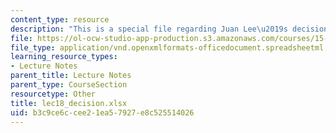 ```yaml
---
content_type: resource
description: "This is a special file regarding Juan Lee\u2019s decision."
file: https://ol-ocw-studio-app-production.s3.amazonaws.com/courses/15-053-optimization-methods-in-management-science-spring-2013/b3c9ce6ccee21ea57927e8c525514026_lec18_decision.xlsx
file_type: application/vnd.openxmlformats-officedocument.spreadsheetml.sheet
learning_resource_types:
- Lecture Notes
parent_title: Lecture Notes
parent_type: CourseSection
resourcetype: Other
title: lec18_decision.xlsx
uid: b3c9ce6c-cee2-1ea5-7927-e8c525514026
---
```

